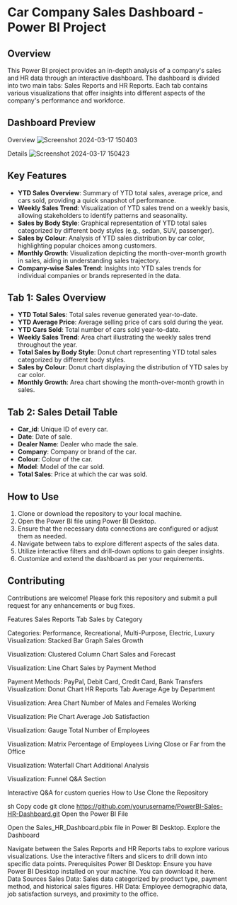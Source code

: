 # Car Company Sales Dashboard - Power BI Project

## Overview
This Power BI project provides an in-depth analysis of a company's sales and HR data through an interactive dashboard. The dashboard is divided into two main tabs: Sales Reports and HR Reports. Each tab contains various visualizations that offer insights into different aspects of the company's performance and workforce.

## Dashboard Preview
Overview
![Screenshot 2024-03-17 150403](https://github.com/ar-aggarwal-rgb/PowerBI-CarSalesDashboard/assets/66841676/b5124d0f-bcac-40b8-a026-c3fa8604970c)

Details
![Screenshot 2024-03-17 150423](https://github.com/ar-aggarwal-rgb/PowerBI-CarSalesDashboard/assets/66841676/d3365d17-d1d0-4971-9dbe-e52785bd85c8)

## Key Features
- **YTD Sales Overview**: Summary of YTD total sales, average price, and cars sold, providing a quick snapshot of performance.
- **Weekly Sales Trend**: Visualization of YTD sales trend on a weekly basis, allowing stakeholders to identify patterns and seasonality.
- **Sales by Body Style**: Graphical representation of YTD total sales categorized by different body styles (e.g., sedan, SUV, passenger).
- **Sales by Colour**: Analysis of YTD sales distribution by car color, highlighting popular choices among customers.
- **Monthly Growth**: Visualization depicting the month-over-month growth in sales, aiding in understanding sales trajectory.
- **Company-wise Sales Trend**: Insights into YTD sales trends for individual companies or brands represented in the data.

## Tab 1: Sales Overview
- **YTD Total Sales**: Total sales revenue generated year-to-date.
- **YTD Average Price**: Average selling price of cars sold during the year.
- **YTD Cars Sold**: Total number of cars sold year-to-date.
- **Weekly Sales Trend**: Area chart illustrating the weekly sales trend throughout the year.
- **Total Sales by Body Style**: Donut chart representing YTD total sales categorized by different body styles.
- **Sales by Colour**: Donut chart displaying the distribution of YTD sales by car color.
- **Monthly Growth**: Area chart showing the month-over-month growth in sales.

## Tab 2: Sales Detail Table
- **Car_id**: Unique ID of every car.
- **Date**: Date of sale.
- **Dealer Name**: Dealer who made the sale.
- **Company**: Company or brand of the car.
- **Colour**: Colour of the car.
- **Model**: Model of the car sold.
- **Total Sales**: Price at which the car was sold.

## How to Use
1. Clone or download the repository to your local machine.
2. Open the Power BI file using Power BI Desktop.
3. Ensure that the necessary data connections are configured or adjust them as needed.
4. Navigate between tabs to explore different aspects of the sales data.
5. Utilize interactive filters and drill-down options to gain deeper insights.
6. Customize and extend the dashboard as per your requirements.

## Contributing
Contributions are welcome! Please fork this repository and submit a pull request for any enhancements or bug fixes.







Features
Sales Reports Tab
Sales by Category

Categories: Performance, Recreational, Multi-Purpose, Electric, Luxury
Visualization: Stacked Bar Graph
Sales Growth

Visualization: Clustered Column Chart
Sales and Forecast

Visualization: Line Chart
Sales by Payment Method

Payment Methods: PayPal, Debit Card, Credit Card, Bank Transfers
Visualization: Donut Chart
HR Reports Tab
Average Age by Department

Visualization: Area Chart
Number of Males and Females Working

Visualization: Pie Chart
Average Job Satisfaction

Visualization: Gauge
Total Number of Employees

Visualization: Matrix
Percentage of Employees Living Close or Far from the Office

Visualization: Waterfall Chart
Additional Analysis

Visualization: Funnel
Q&A Section

Interactive Q&A for custom queries
How to Use
Clone the Repository

sh
Copy code
git clone https://github.com/yourusername/PowerBI-Sales-HR-Dashboard.git
Open the Power BI File

Open the Sales_HR_Dashboard.pbix file in Power BI Desktop.
Explore the Dashboard

Navigate between the Sales Reports and HR Reports tabs to explore various visualizations.
Use the interactive filters and slicers to drill down into specific data points.
Prerequisites
Power BI Desktop: Ensure you have Power BI Desktop installed on your machine. You can download it here.
Data Sources
Sales Data: Sales data categorized by product type, payment method, and historical sales figures.
HR Data: Employee demographic data, job satisfaction surveys, and proximity to the office.
